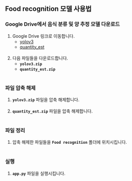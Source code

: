 ## Food recognition 모델 사용법

### Google Drive에서 음식 분류 및 양 추정 모델 다운로드
1. Google Drive 링크로 이동합니다.  
   - [yolov3](https://drive.google.com/file/d/1wEj8I_bFyrZknsEtgfLWGwTZALZwKGhI/view?usp=drive_link)
   - [quantity_est](https://drive.google.com/file/d/1gZ-WktxdDgDsXXhrIndBWyinxJ8_abO1/view?usp=drive_link) <br><br>
2. 다음 파일들을 다운로드합니다.
   - **`yolov3.zip`**
   - **`quantity_est.zip`** <br><br>

### 파일 압축 해제
1. **`yolov3.zip`** 파일을 압축 해제합니다. <br><br>
2. **`quantity_est.zip`** 파일을 압축 해제합니다. <br><br>

### 파일 정리
1. 압축 해제한 파일들을 **`Food recognition`** 폴더에 위치시킵니다. <br><br>

### 실행
1. **`app.py`** 파일을 실행시킵니다.
